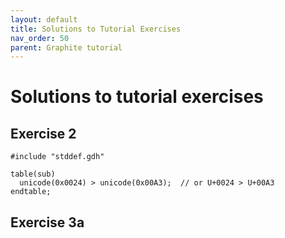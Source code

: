 ```yaml
---
layout: default
title: Solutions to Tutorial Exercises
nav_order: 50
parent: Graphite tutorial
---
```


# Solutions to tutorial exercises

## Exercise 2

```
#include "stddef.gdh"

table(sub)
  unicode(0x0024) > unicode(0x00A3);  // or U+0024 > U+00A3
endtable;
```

## Exercise 3a

